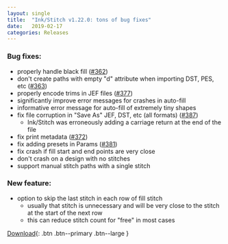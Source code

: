 ```yaml
---
layout: single
title:  "Ink/Stitch v1.22.0: tons of bug fixes"
date:   2019-02-17
categories: Releases
---
```

### Bug fixes:
  * properly handle black fill ([#362](https://github.com/inkstitch/inkstitch/issues/362))
  * don't create paths with empty "d" attribute when importing DST, PES, etc ([#363](https://github.com/inkstitch/inkstitch/issues/363))
  * properly encode trims in JEF files ([#377](https://github.com/inkstitch/inkstitch/issues/377))
  * significantly improve error messages for crashes in auto-fill
  * informative error message for auto-fill of extremely tiny shapes
  * fix file corruption in "Save As" JEF, DST, etc (all formats) ([#387](https://github.com/inkstitch/inkstitch/issues/387))
    * Ink/Stitch was erroneously adding a carriage return at the end of the file
  * fix print metadata ([#372](https://github.com/inkstitch/inkstitch/issues/372))
  * fix adding presets in Params ([#381](https://github.com/inkstitch/inkstitch/issues/381))
  * fix crash if fill start and end points are very close
  * don't crash on a design with no stitches
  * support manual stitch paths with a single stitch

### New feature:
  * option to skip the last stitch in each row of fill stitch
    * usually that stitch is unnecessary and will be very close to the stitch at the start of the next row
    * this can reduce stitch count for "free" in most cases

[Download](https://github.com/inkstitch/inkstitch/releases/tag/v1.21.0){: .btn .btn--primary .btn--large }
